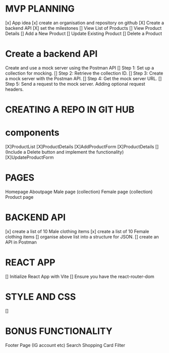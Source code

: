 #  MVP PLANNING
[x] App idea
[x] create an organisation and repository on github
[X] Create a backend API
[X] set the milestones
[] View List of Products
[] View Product Details
[] Add a New Product
[] Update Existing Product
[] Delete a Product

# Create a backend API
Create and use a mock server using the Postman API
[] Step 1: Set up a collection for mocking.
[] Step 2: Retrieve the collection ID.
[] Step 3: Create a mock server with the Postman API.
[] Step 4: Get the mock server URL.
[] Step 5: Send a request to the mock server.
Adding optional request headers.



# CREATING A REPO IN GIT HUB




# components
[X]ProductList
[X]ProductDetails
[X]AddProductForm
[X]ProductDetails
[] (Include a Delete button and implement the functionality)
[X]UpdateProductForm



# PAGES
Homepage
Aboutpage
Male page (collection)
Female page (collection)
Product page

# BACKEND API
[x] create a list of 10 Male clothing items
[x] create a list of 10 Female clothing items
[] organise above list into a structure for JSON.
[] create an API in Postman

# REACT APP
[] Initialize React App with Vite
[] Ensure you have the react-router-dom



# STYLE AND CSS
[]

# BONUS FUNCTIONALITY
Footer Page (IG account etc)
Search 
Shopping Card
Filter